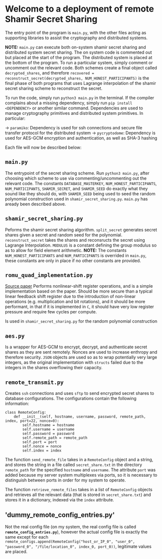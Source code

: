 # Welcome to a deployment of remote Shamir Secret Sharing

The entry point of the program is `main.py`, with the other files acting as supporting libraries to assist the cryptography and distributed systems.

**NOTE:** `main.py` can execute both on-system shamir secret sharing and distributed system secret sharing. The on system code is commented out but placed at the start of the program. The distributed system is placed at the bottom of the program. To run a particular system, simply comment or uncomment out the relevant code. Both schemes create a final object called `decrypted_shares`, and therefore `recovered = reconstruct_secret(decrypted_shares, NUM_HONEST_PARTICIPANTS)` is the final phase of both programs that uses Lagrange interpolation of the shamir secret sharing scheme to reconstruct the secret.

To run the code, simply run `python3 main.py` in the terminal. If the compiler complains about a missing dependency, simply run `pip install <DEPENDENCY>` or another similar command. Dependencies are used to manage cryptography primitives and distributed system primitives. In particular:

-> `paramiko`: Dependency is used for ssh connections and secure file transfer protocol for the distributed system
-> `pycryptodome`: Dependency is used for AES-GCM encryption and authentication, as well as SHA-3 hashing

Each file will now be described below:

## `main.py`
The entrypoint of the secret sharing scheme. Run `python3 main.py`, after choosing which scheme to use via commenting/uncommenting out the relevant code. The constants `DATABASE_MASTERKEY`, `NUM_HONEST_PARTICIPANTS`, `NUM_PARTICIPANTS`, `SHAMIR_SECRET`, and `SHAMIR_SEED` do exactly what they sound like they should do, with `SHAMIR_SEED` being used to seed the random polynomial construction used in `shamir_secret_sharing.py`. `main.py` has aready been described above.

## `shamir_secret_sharing.py`
Peforms the shamir secret sharing algorithm. `split_secret` generates secret shares given a secret and random seed for the polynomial. `reconstruct_secret` takes the shares and reconsructs the secret using Lagrange Interpolation. `MODULUS` is a constant defining the group modulus so as to allow for field element arithmetic. **NOTE:** The constants `NUM_HONEST_PARTICIPANTS` and `NUM_PARTICIPANTS` is overrided in `main.py`, these constants are only in place if no other constants are provided.

## `romu_quad_implementation.py`
[Source paper](https://arxiv.org/pdf/2002.11331)
Performs nonlinear-shift register operations, and is a simple implementation based on the paper. Should be more secure than a typical linear feedback shift register due to the introduction of non-linear operations (e.g. multiplication and bit rotations), and it should be more performant, in that if it is implemented in `C`, it should have very low register pressure and require few cycles per compute.

Is used in `shamir_secret_sharing.py` for the random polynomial construction

## `aes.py`
Is a wrapper for AES-GCM to encrypt, decrypt, and authenticate secret shares as they are sent remotely. Nonces are used to increase enthropy and therefore security. `JSON` objects are used so as to wrap potentially very large integers, as the original implementation with `structs` failed due to the integers in the shares overflowing their capacity.

## `remote_transmit.py`
Creates `ssh` connections and uses `sftp` to send encrypted secret shares to database configurations. The configurations contain the following information:

```
class RemoteConfig:
    def __init__(self, hostname, username, password, remote_path, index, port=22, nonce=0):
        self.hostname = hostname
        self.username = username
        self.password = password
        self.remote_path = remote_path
        self.port = port
        self.nonce = nonce
        self.index = index
```

The function `send_remote_file` takes in a `RemoteConfig` object and a string, and stores the string in a file called `secret_share.txt` in the directory `remote_path` for the specified `hostname` and `username`. The attribute `port` was added because my server system multiplexes via ports, so it is necessary to distinguish between ports in order for my system to operate.

The function `retrieve_remote_files` takes in a list of `RemoteConfig` objects and retrieves all the relevant data (that is stored in `secret_share.txt`) and stores it in a dictionary, indexed via the `index` attribute.

## 'dummy_remote_config_entries.py'
Not the real config file (on my system, the real config file is called **`remote_config_entries.py`**), however the actual config file is exactly the same except for each `remote_configs.append(RemoteConfig("host_or_IP_0", "user_0", "password_0", "/file/location_0", index_0, port_0))`, legitimate values are placed.
